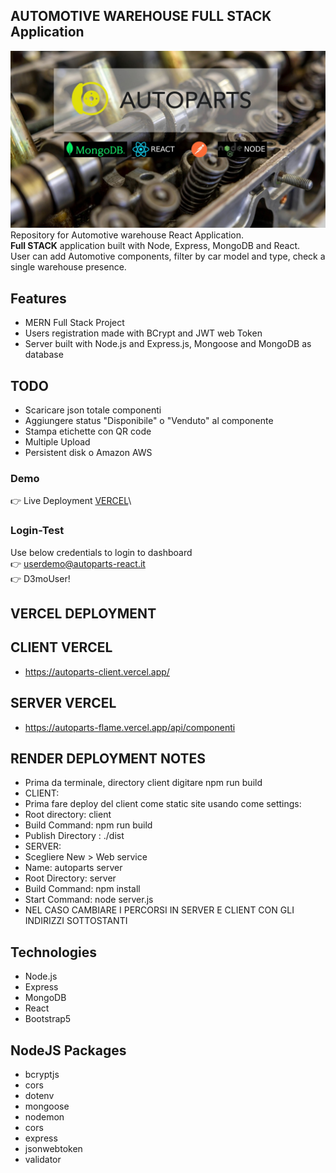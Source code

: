 ## AUTOMOTIVE WAREHOUSE FULL STACK Application
<img src="https://github.com/Andrea-vicari/autoparts/blob/master/AUTOPARTS-GIT-COVER.jpg" width="800px">\
Repository for Automotive warehouse React Application.\
**Full STACK** application built with Node, Express, MongoDB and React.\
User can add Automotive components, filter by car model and type, check a single warehouse presence.
## Features
* MERN Full Stack Project
* Users registration made with BCrypt and JWT web Token
* Server built with Node.js and Express.js, Mongoose and MongoDB as database

## TODO
* Scaricare json totale componenti
* Aggiungere status "Disponibile" o "Venduto" al componente
* Stampa etichette con QR code
* Multiple Upload
* Persistent disk o Amazon AWS

 ### Demo
👉 Live Deployment <a href="https://autoparts-client.vercel.app/" target="_blank" > VERCEL</a>\


### Login-Test
Use below credentials to login to dashboard\
👉 userdemo@autoparts-react.it\
👉 D3moUser!

## VERCEL DEPLOYMENT
## CLIENT VERCEL
* https://autoparts-client.vercel.app/
## SERVER VERCEL
* https://autoparts-flame.vercel.app/api/componenti



## RENDER DEPLOYMENT NOTES
* Prima da terminale, directory client digitare npm run build
* CLIENT:
* Prima fare deploy del client come static site usando come settings:
* Root directory: client
* Build Command: npm run build
* Publish Directory : ./dist
* SERVER:
* Scegliere New > Web service
* Name: autoparts server
* Root Directory: server
* Build Command: npm install
* Start Command: node server.js
* NEL CASO CAMBIARE I PERCORSI IN SERVER E CLIENT CON GLI INDIRIZZI SOTTOSTANTI



## Technologies
* Node.js
* Express
* MongoDB
* React
* Bootstrap5

## NodeJS Packages
* bcryptjs
* cors
* dotenv
* mongoose
* nodemon
* cors
* express
* jsonwebtoken
* validator




